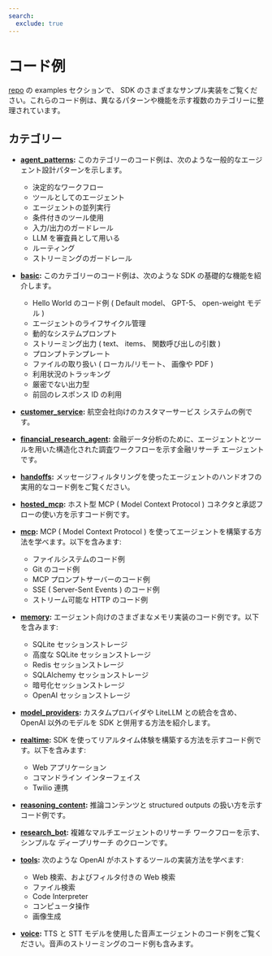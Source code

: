 ```yaml
---
search:
  exclude: true
---
```

# コード例

[repo](https://github.com/openai/openai-agents-python/tree/main/examples) の examples セクションで、 SDK のさまざまなサンプル実装をご覧ください。これらのコード例は、異なるパターンや機能を示す複数のカテゴリーに整理されています。

## カテゴリー

-   **[agent_patterns](https://github.com/openai/openai-agents-python/tree/main/examples/agent_patterns):**
    このカテゴリーのコード例は、次のような一般的なエージェント設計パターンを示します。

    -   決定的なワークフロー
    -   ツールとしてのエージェント
    -   エージェントの並列実行
    -   条件付きのツール使用
    -   入力/出力のガードレール
    -   LLM を審査員として用いる
    -   ルーティング
    -   ストリーミングのガードレール

-   **[basic](https://github.com/openai/openai-agents-python/tree/main/examples/basic):**
    このカテゴリーのコード例は、次のような SDK の基礎的な機能を紹介します。

    -   Hello World のコード例 ( Default model、 GPT-5、 open-weight モデル )
    -   エージェントのライフサイクル管理
    -   動的なシステムプロンプト
    -   ストリーミング出力 ( text、 items、 関数呼び出しの引数 )
    -   プロンプトテンプレート
    -   ファイルの取り扱い ( ローカル/リモート、 画像や PDF )
    -   利用状況のトラッキング
    -   厳密でない出力型
    -   前回のレスポンス ID の利用

-   **[customer_service](https://github.com/openai/openai-agents-python/tree/main/examples/customer_service):**
    航空会社向けのカスタマーサービス システムの例です。

-   **[financial_research_agent](https://github.com/openai/openai-agents-python/tree/main/examples/financial_research_agent):**
    金融データ分析のために、エージェントとツールを用いた構造化された調査ワークフローを示す金融リサーチ エージェントです。

-   **[handoffs](https://github.com/openai/openai-agents-python/tree/main/examples/handoffs):**
    メッセージフィルタリングを使ったエージェントのハンドオフの実用的なコード例をご覧ください。

-   **[hosted_mcp](https://github.com/openai/openai-agents-python/tree/main/examples/hosted_mcp):**
    ホスト型 MCP ( Model Context Protocol ) コネクタと承認フローの使い方を示すコード例です。

-   **[mcp](https://github.com/openai/openai-agents-python/tree/main/examples/mcp):**
    MCP ( Model Context Protocol ) を使ってエージェントを構築する方法を学べます。以下を含みます:

    -   ファイルシステムのコード例
    -   Git のコード例
    -   MCP プロンプトサーバーのコード例
    -   SSE ( Server-Sent Events ) のコード例
    -   ストリーム可能な HTTP のコード例

-   **[memory](https://github.com/openai/openai-agents-python/tree/main/examples/memory):**
    エージェント向けのさまざまなメモリ実装のコード例です。以下を含みます:

    -   SQLite セッションストレージ
    -   高度な SQLite セッションストレージ
    -   Redis セッションストレージ
    -   SQLAlchemy セッションストレージ
    -   暗号化セッションストレージ
    -   OpenAI セッションストレージ

-   **[model_providers](https://github.com/openai/openai-agents-python/tree/main/examples/model_providers):**
    カスタムプロバイダや LiteLLM との統合を含め、 OpenAI 以外のモデルを SDK と併用する方法を紹介します。

-   **[realtime](https://github.com/openai/openai-agents-python/tree/main/examples/realtime):**
    SDK を使ってリアルタイム体験を構築する方法を示すコード例です。以下を含みます:

    -   Web アプリケーション
    -   コマンドライン インターフェイス
    -   Twilio 連携

-   **[reasoning_content](https://github.com/openai/openai-agents-python/tree/main/examples/reasoning_content):**
    推論コンテンツと structured outputs の扱い方を示すコード例です。

-   **[research_bot](https://github.com/openai/openai-agents-python/tree/main/examples/research_bot):**
    複雑なマルチエージェントのリサーチ ワークフローを示す、シンプルな ディープリサーチ のクローンです。

-   **[tools](https://github.com/openai/openai-agents-python/tree/main/examples/tools):**
    次のような OpenAI がホストするツールの実装方法を学べます:

    -   Web 検索、およびフィルタ付きの Web 検索
    -   ファイル検索
    -   Code Interpreter
    -   コンピュータ操作
    -   画像生成

-   **[voice](https://github.com/openai/openai-agents-python/tree/main/examples/voice):**
    TTS と STT モデルを使用した音声エージェントのコード例をご覧ください。音声のストリーミングのコード例も含みます。